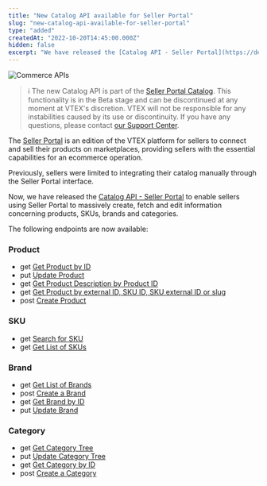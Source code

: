 ```yaml
---
title: "New Catalog API available for Seller Portal"
slug: "new-catalog-api-available-for-seller-portal"
type: "added"
createdAt: "2022-10-20T14:45:00.000Z"
hidden: false
excerpt: "We have released the [Catalog API - Seller Portal](https://developers.vtex.com/docs/api-reference/catalog-api-seller-portal#overview) to enable sellers using Seller Portal to massively create, fetch and edit information concerning products, SKUs, brands and categories."
---
```


![Commerce APIs](https://cdn.jsdelivr.net/gh/vtexdocs/dev-portal-content@main/images/new-catalog-api-available-for-seller-portal-0.png)

> ℹ️ The new Catalog API is part of the [Seller Portal Catalog](https://help.vtex.com/en/tutorial/how-the-seller-portal-catalog-works--7pMB6YOt6YQDQQbzFB4Pxp). This functionality is in the Beta stage and can be discontinued at any moment at VTEX's discretion. VTEX will not be responsible for any instabilities caused by its use or discontinuity. If you have any questions, please contact [our Support Center](https://support.vtex.com/hc/en-us).

The [Seller Portal](https://help.vtex.com/en/tutorial/how-to-set-up-your-store-on-seller-portal--6w1vBdRH2uuBGmUqgNQjwK) is an edition of the VTEX platform for sellers to connect and sell their products on marketplaces, providing sellers with the essential capabilities for an ecommerce operation.

Previously, sellers were limited to integrating their catalog manually through the Seller Portal interface.

Now, we have released the [Catalog API - Seller Portal](https://developers.vtex.com/docs/api-reference/catalog-api-seller-portal#overview) to enable sellers using Seller Portal to massively create, fetch and edit information concerning products, SKUs, brands and categories.

The following endpoints are now available:

### Product

- get [Get Product by ID](https://developers.vtex.com/vtex-rest-api/reference/getproduct)
- put [Update Product](https://developers.vtex.com/vtex-rest-api/reference/putproduct)
- get [Get Product Description by Product ID](https://developers.vtex.com/vtex-rest-api/reference/getproductdescription)
- get [Get Product by external ID, SKU ID, SKU external ID or slug](https://developers.vtex.com/vtex-rest-api/reference/getproductquery)
- post [Create Product](https://developers.vtex.com/vtex-rest-api/reference/postproduct)

### SKU

- get [Search for SKU](https://developers.vtex.com/vtex-rest-api/reference/searchsku)
- get [Get List of SKUs](https://developers.vtex.com/vtex-rest-api/reference/listsku)

### Brand

- get [Get List of Brands](https://developers.vtex.com/vtex-rest-api/reference/listbrand)
- post [Create a Brand](https://developers.vtex.com/vtex-rest-api/reference/postbrand)
- get [Get Brand by ID](https://developers.vtex.com/vtex-rest-api/reference/getbrand)
- put [Update Brand](https://developers.vtex.com/vtex-rest-api/reference/putbrand)

### Category

- get [Get Category Tree](https://developers.vtex.com/vtex-rest-api/reference/getcategorytree)
- put [Update Category Tree](https://developers.vtex.com/vtex-rest-api/reference/updatecategorytree)
- get [Get Category by ID](https://developers.vtex.com/vtex-rest-api/reference/getbyid-1)
- post [Create a Category](https://developers.vtex.com/vtex-rest-api/reference/createcategory)
